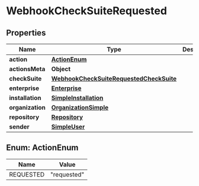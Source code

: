 

# WebhookCheckSuiteRequested


## Properties

| Name | Type | Description | Notes |
|------------ | ------------- | ------------- | -------------|
|**action** | [**ActionEnum**](#ActionEnum) |  |  |
|**actionsMeta** | **Object** |  |  [optional] |
|**checkSuite** | [**WebhookCheckSuiteRequestedCheckSuite**](WebhookCheckSuiteRequestedCheckSuite.md) |  |  |
|**enterprise** | [**Enterprise**](Enterprise.md) |  |  [optional] |
|**installation** | [**SimpleInstallation**](SimpleInstallation.md) |  |  [optional] |
|**organization** | [**OrganizationSimple**](OrganizationSimple.md) |  |  [optional] |
|**repository** | [**Repository**](Repository.md) |  |  |
|**sender** | [**SimpleUser**](SimpleUser.md) |  |  |



## Enum: ActionEnum

| Name | Value |
|---- | -----|
| REQUESTED | &quot;requested&quot; |



